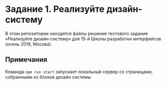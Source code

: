 # Задание 1. Реализуйте дизайн-систему
В этом репозитории находятся файлы решения тестового задания «Реализуйте дизайн-систему» для 15-й Школы разработки интерфейсов (осень 2019, Москва).

## Примечания
Команда `npm run start` запускает локальный сервер со страницами, собранными из блоков дизайн системы
